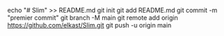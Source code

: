 echo "# Slim" >> README.md 
git init 
git add README.md 
git commit -m "premier commit" 
git branch -M main 
git remote add origin https://github.com/elkast/Slim.git
 git push -u origin main